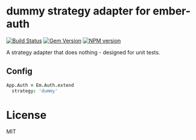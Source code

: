 # dummy strategy adapter for ember-auth

[![Build Status](https://secure.travis-ci.org/heartsentwined/ember-auth-strategy-dummy.png)](http://travis-ci.org/heartsentwined/ember-auth-strategy-dummy)
[![Gem Version](https://badge.fury.io/rb/ember-auth-strategy-dummy-source.png)](http://badge.fury.io/rb/ember-auth-strategy-dummy-source)
[![NPM version](https://badge.fury.io/js/ember-auth-strategy-dummy.png)](http://badge.fury.io/js/ember-auth-strategy-dummy)

A strategy adapter that does nothing - designed for unit tests.

## Config

```coffeescript
App.Auth = Em.Auth.extend
  strategy: 'dummy'
```

License
=======

MIT
